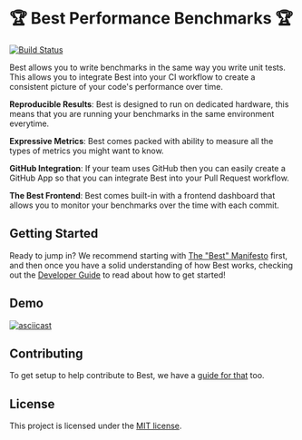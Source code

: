 # 🏆 Best Performance Benchmarks 🏆

[![Build Status][build icon]][build url]

Best allows you to write benchmarks in the same way you write unit
tests. This allows you to integrate Best into your CI workflow to
create a consistent picture of your code's performance over time.

**Reproducible Results**: Best is designed to run on dedicated hardware,
this means that you are running your benchmarks in the same environment
everytime.

**Expressive Metrics**: Best comes packed with ability to measure all
the types of metrics you might want to know.

**GitHub Integration**: If your team uses GitHub then you can easily
create a GitHub App so that you can integrate Best into your Pull
Request workflow.

**The Best Frontend**: Best comes built-in with a frontend dashboard
that allows you to monitor your benchmarks over the time with each commit.

## Getting Started

Ready to jump in? We recommend starting with [The "Best" Manifesto][best
introduction] first, and then once you have a solid understanding of how
Best works, checking out the [Developer Guide][getting started] to read
about how to get started!

## Demo

[![asciicast](https://asciinema.org/a/158780.png)](https://asciinema.org/a/158780)

## Contributing

To get setup to help contribute to Best, we have a [guide for
that](.github/CONTRIBUTING.md) too.

## License

This project is licensed under the [MIT license](LICENSE).

[best introduction]: docs/content/docs/introduction.md
[build icon]: https://github.com/salesforce/best/actions/workflows/tests.yml/badge.svg
[build url]: https://github.com/salesforce/best/actions/workflows/tests.yml
[getting started]: docs/content/docs/getting-started.md
